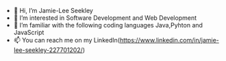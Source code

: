 - 👋 Hi, I’m Jamie-Lee Seekley
- 👀 I’m interested in Software Development and Web Development
- 🌱 I’m familiar with the following coding languages Java,Pyhton and JavaScript
- 📫 You can reach me on my LinkedIn(https://www.linkedin.com/in/jamie-lee-seekley-227701202/)

<!---
JamieSD/JamieSD is a ✨ special ✨ repository because its `README.md` (this file) appears on your GitHub profile.
You can click the Preview link to take a look at your changes.
--->
